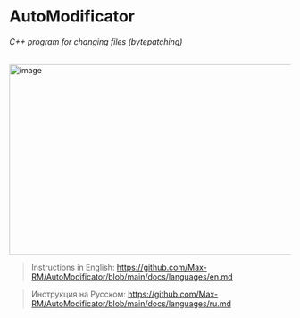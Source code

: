 # AutoModificator 
###### C++ program for changing files (bytepatching)

<img width="784" height="341" alt="image" src="https://github.com/user-attachments/assets/0ba61e20-9012-480e-a508-54d7925388d0" />

> Instructions in English: https://github.com/Max-RM/AutoModificator/blob/main/docs/languages/en.md

> Инструкция на Русском: https://github.com/Max-RM/AutoModificator/blob/main/docs/languages/ru.md



